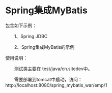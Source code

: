# Spring集成MyBatis

包含如下示例：

　　1、Spring JDBC

　　2、Spring集成MyBatis的示例



使用说明：

　　测试类主要在 test/java/cn.sitedev中。

　　需要部署到tomcat中启动，访问：
    http://localhost:8080/spring_mybatis_war/emp/1




